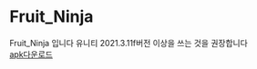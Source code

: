 # Fruit_Ninja
Fruit_Ninja 입니다 유니티 2021.3.11f버전 이상을 쓰는 것을 권장합니다\
[apk다운로드](https://drive.google.com/file/d/111VUu9UNRThMm3VsnINF_bgE7Pf4ckz6/view?usp=sharing)
